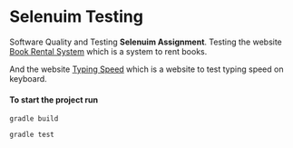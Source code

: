 # Selenuim Testing

Software Quality and Testing **Selenuim Assignment**.
Testing the website [Book Rental System](https://book-rentals-system.herokuapp.com/) which is a system to rent books.

And the website [Typing Speed](https://typing-speedtest.com/words) which is a website to test typing speed on keyboard.


#### To start the project run
```gradle build``` 

```gradle test``` 

